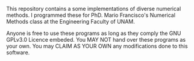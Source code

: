 This repository contains a some implementations of diverse numerical methods.
I programmed these for PhD. Mario Francisco's Numerical Methods class at the Engineering Faculty of UNAM.

Anyone is free to use these programs as long as they comply the GNU GPLv3.0 Licence embeded. You MAY NOT hand over these programs as your own. You may CLAIM AS YOUR OWN any modifications done to this software.
